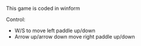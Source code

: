This game is coded in winform

Control:
- W/S to move left paddle up/down
- Arrow up/arrow down move right paddle up/down
